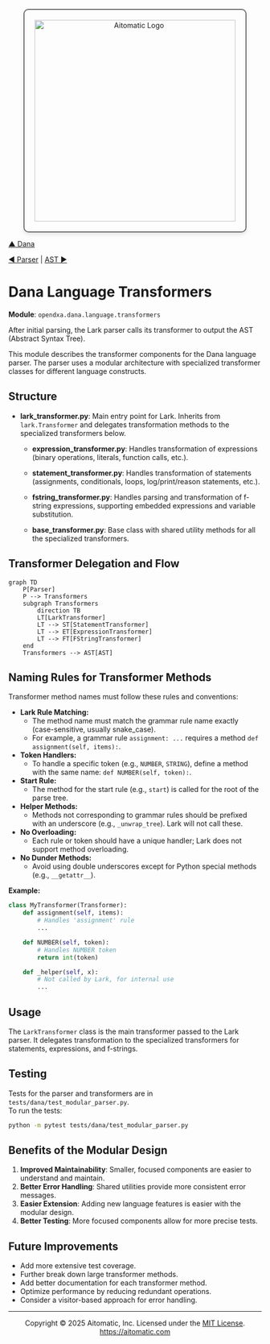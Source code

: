 <p align="center">
  <img src="https://cdn.prod.website-files.com/62a10970901ba826988ed5aa/62d942adcae82825089dabdb_aitomatic-logo-black.png" alt="Aitomatic Logo" width="400" style="border: 2px solid #666; border-radius: 10px; padding: 20px; box-shadow: 0 4px 8px rgba(0,0,0,0.1);"/>
</p>

[▲ Dana](./dana.md) 

[◀ Parser](./parser.md) | [AST ▶︎](./ast.md)

# Dana Language Transformers 

**Module**: `opendxa.dana.language.transformers`

After initial parsing, the Lark parser calls its transformer to output the AST (Abstract Syntax Tree).

This module describes the transformer components for the Dana language parser. The parser uses a modular architecture with specialized transformer classes for different language constructs.

## Structure

- **lark_transformer.py**: Main entry point for Lark. Inherits from `lark.Transformer` and delegates transformation methods to the specialized transformers below.

    - **expression_transformer.py**: Handles transformation of expressions (binary operations, literals, function calls, etc.).

    - **statement_transformer.py**: Handles transformation of statements (assignments, conditionals, loops, log/print/reason statements, etc.).

    - **fstring_transformer.py**: Handles parsing and transformation of f-string expressions, supporting embedded expressions and variable substitution.

    - **base_transformer.py**: Base class with shared utility methods for all the specialized transformers.

## Transformer Delegation and Flow

```mermaid
graph TD
    P[Parser]
    P --> Transformers
    subgraph Transformers
        direction TB
        LT[LarkTransformer]
        LT --> ST[StatementTransformer]
        LT --> ET[ExpressionTransformer]
        LT --> FT[FStringTransformer]
    end
    Transformers --> AST[AST]
```

## Naming Rules for Transformer Methods

Transformer method names must follow these rules and conventions:

- **Lark Rule Matching:**
  - The method name must match the grammar rule name exactly (case-sensitive, usually snake_case).
  - For example, a grammar rule `assignment: ...` requires a method `def assignment(self, items):`.
- **Token Handlers:**
  - To handle a specific token (e.g., `NUMBER`, `STRING`), define a method with the same name: `def NUMBER(self, token):`.
- **Start Rule:**
  - The method for the start rule (e.g., `start`) is called for the root of the parse tree.
- **Helper Methods:**
  - Methods not corresponding to grammar rules should be prefixed with an underscore (e.g., `_unwrap_tree`). Lark will not call these.
- **No Overloading:**
  - Each rule or token should have a unique handler; Lark does not support method overloading.
- **No Dunder Methods:**
  - Avoid using double underscores except for Python special methods (e.g., `__getattr__`).

**Example:**

```python
class MyTransformer(Transformer):
    def assignment(self, items):
        # Handles 'assignment' rule
        ...

    def NUMBER(self, token):
        # Handles NUMBER token
        return int(token)

    def _helper(self, x):
        # Not called by Lark, for internal use
        ...
```

## Usage

The `LarkTransformer` class is the main transformer passed to the Lark parser. It delegates transformation to the specialized transformers for statements, expressions, and f-strings.

## Testing

Tests for the parser and transformers are in `tests/dana/test_modular_parser.py`.  
To run the tests:

```bash
python -m pytest tests/dana/test_modular_parser.py
```

## Benefits of the Modular Design

1. **Improved Maintainability**: Smaller, focused components are easier to understand and maintain.
2. **Better Error Handling**: Shared utilities provide more consistent error messages.
3. **Easier Extension**: Adding new language features is easier with the modular design.
4. **Better Testing**: More focused components allow for more precise tests.

## Future Improvements

- Add more extensive test coverage.
- Further break down large transformer methods.
- Add better documentation for each transformer method.
- Optimize performance by reducing redundant operations.
- Consider a visitor-based approach for error handling.

---
<p align="center">
Copyright © 2025 Aitomatic, Inc. Licensed under the <a href="../../../LICENSE.md">MIT License</a>.<br/>
<a href="https://aitomatic.com">https://aitomatic.com</a>
</p> 